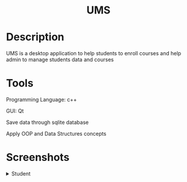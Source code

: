 <h1 align="center">UMS</h1>


<h1>Description</h1>
<p align="left">UMS is a desktop application to help students to enroll courses and help admin to manage students data and courses</p>


<h1>Tools</h1>
<p>Programming Language: c++</p>
<p>GUI: Qt</p>
<p>Save data through sqlite database</p>
<p>Apply OOP and Data Structures concepts</p>


<h1>Screenshots</h1>
<details>
  <summary>Student</summary>
    <p>
        <h2 align="center">Login</h2>
        <img src="https://raw.githubusercontent.com/AhmedEsmail8/UMS/main/screen%20shots/Login.png"/>
    
        <h2 align="center">Student Home</h2>
        <img src="https://github.com/AhmedEsmail8/UMS/blob/main/screen%20shots/Student_Home.png?raw=true"/>
    
      <h2 align="center">Current Courses</h2>
      <img src="https://github.com/AhmedEsmail8/UMS/blob/main/screen%20shots/Current_Courses.png?raw=true">
    
      <h2 align="center">Finished Courses</h2>
      <img src="https://github.com/AhmedEsmail8/UMS/blob/main/screen%20shots/Finished_Courses.png?raw=true"/>
    
    <h2 align="center">Register Course</h2>
    </p>
</details>



